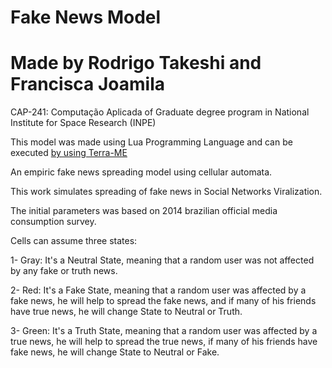 # Fake News Model
# Made by Rodrigo Takeshi and Francisca Joamila

CAP-241: Computação Aplicada of Graduate degree program in National Institute for Space Research (INPE)

This model was made using Lua Programming Language and can be executed [by using Terra-ME](http://www.ccst.inpe.br/modelagem/terra-me-ambiente-computacional-multi-paradigma-para-o-desenvolvimento-de-modelos-integrados-natureza-sociedade/) 


An empiric fake news spreading model using cellular automata.

This work simulates spreading of fake news in Social Networks Viralization.

The initial parameters was based on 2014 brazilian official media consumption survey.

Cells can assume three states:
  
  1- Gray: It's a Neutral State, meaning that a random user was not affected by any fake or truth news.
  
  2- Red: It's a Fake State, meaning that a random user was affected by a fake news, he will help to spread the fake news, and if many of his friends have true news, he will change State to Neutral or Truth.
  
  3- Green: It's a Truth State, meaning that a random user was affected by a true news, he will help to spread the true news, if many of his friends have fake news, he will change State to Neutral or Fake.
  
  
